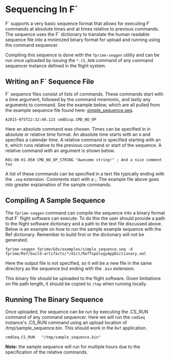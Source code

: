 # Sequencing In F´

F´ supports a very basic sequence format that allows for executing F´ commands at absolute times and at times relative
to previous commands. The sequence uses the F´ dictionary to translate the human readable sequence file into a minimized
binary format for upload and running using the command sequencer.

Compiling this sequence is done with the `fprime-seqgen` utility and can be run once uploaded by issuing the `*.CS_RUN`
command of any command sequencer instance defined in the flight system.

## Writing an F´ Sequence File

F´ sequence files consist of lists of commands. These commands start with a time argument, followed by the command
mnemonic, and lastly any arguments to command.  See the example below, which are all pulled from the example sequence
file found here: [simple_sequence.seq](https://github.com/nasa/fprime/blob/devel/Gds/examples/simple_sequence.seq).

```
A2015-075T22:32:40.123 cmdDisp.CMD_NO_OP
```

Here an absolute command was chosen.  Times can be specified in in absolute or relative time format.  An absolute time
starts with an `A` and specifies a calendar time. A relative command is specified starting with an `R`, which runs
relative to the previous command or start of the sequence. A relative command with an argument is shown below.

```
R01:00:01.050 CMD_NO_OP_STRING "Awesome string!" ; And a nice comment too
```

A list of these commands can be specified in a text file typically ending with the `.seq` extension.  Comments start
with a ;. The example file above goes into greater explaination of the sample commands.

## Compiling A Sample Sequence

The `fprime-seqgen` command can compile the sequence into a binary format that F´ flight software can execute. To do
this the user should provide a path to the flight software dictionary and a path to the text file discussed above.
Below is an example on how to run the sample example sequence with the Ref dictionary. Remember to build first or the
dictionary will not be generated.

```
fprime-seqgen fprime/Gds/examples/simple_sequence.seq -d fprime/Ref/build-artifacts/*/dict/RefTopologyAppDictionary.xml 
```

Here the output file is not specified, so it will be a new file in the same directory as the sequence but ending with
the `.bin` extension.

This binary file should be uploaded to the flight software.  Given limitations on file path length, it should be copied
to `/tmp` when running locally.

## Running The Binary Sequence

Once uploaded, the sequence can be run by executing the .CS_RUN command of any command sequencer. Here we will run the
`cmdSeq` instance's .CS_RUN command using an upload location of /tmp/sample_sequence.bin. This should work in the `Ref`
application.

```
cmdSeq.CS_RUN	"/tmp/sample_sequence.bin"
```

**Note:** the sample sequence will run for multiple hours due to the specification of the relative commands. 
